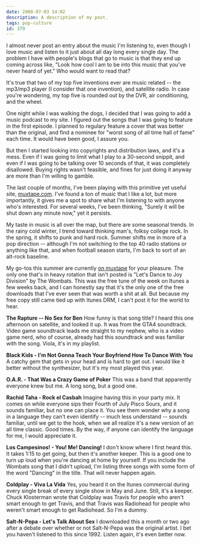 ```yaml
---
date: 2008-07-03 14:02
description: A description of my post.
tags: pop-culture
id: 379
---
```

I almost never post an entry about the music I'm listening to, even though I love music and listen to it just about all day long every single day.  The problem I have with people's blogs that go to music is that they end up coming across like, "Look how cool I am to be into this music that you've never heard of yet."  Who would want to read that?

It's true that two of my top five inventions ever are music related -- the mp3/mp3 player (I consider that one invention), and satellite radio.  In case you're wondering, my top five is rounded out by the DVR, air conditioning, and the wheel.
<!--more-->
One night while I was walking the dogs, I decided that I was going to add a music podcast to my site.  I figured out the songs that I was going to feature in the first episode.  I planned to regulary feature a cover that was better than the original, and find a nominee for "worst song of all time hall of fame" each time.  It would have been good, I assure you.

But then I started looking into copyrights and distribution laws, and it's a mess.  Even if I was going to limit what I play to a 30-second snippit, and even if I was going to be talking over 10 seconds of that, it was completely disallowed.  Buying rights wasn't feasible, and fines for just doing it anyway are more than I'm willing to gamble.

The last couple of months, I've been playing with this primitive yet useful site, <a href="http://muxtape.com" target="_blank">muxtape.com</a>.  I've found a ton of music that I like a lot, but more importantly, it gives me a spot to share what I'm listening to with anyone who's interested.  For several weeks, I've been thinking, "Surely it will be shut down any minute now," yet it persists.

My taste in music is all over the map, but there are some seasonal trends.  In the rainy cold winter, I trend toward thinking man's, folksy college rock.  In the spring, it shifts to punk and hard rock.  Summer shifts me in more of a pop direction -- although I'm not switching to the top 40 radio stations or anything like that, and when football season starts, I'm back to sort of an alt-rock baseline.

My go-tos this summer are currently <a href="http://bens4lsu.muxtape.com" target="_blank">on muxtape</a> for your pleasure.  The only one that's in heavy rotation that isn't posted is "Let's Dance to Joy Division" by The Wombats.  This was the free tune of the week on Itunes a few weeks back, and I can honestly say that it's the only one of the free downloads that I've ever seen that was worth a shit at all.  But because my free copy still came tied up with Itunes DRM, I can't post it for the world to hear.

<b>The Rapture -- No Sex for Ben</b>  How funny is that song title?  I heard this one afternoon on satellite, and looked it up.  It was from the GTA4 soundtrack.  Video game soundtrack leads me straight to my nephew, who is a video game nerd, who of course, already had this soundtrack and was familiar with the song.  Viola, it's in my playlist.

<b>Black Kids - I'm Not Gonna Teach Your Boyfriend How To Dance With You</b>  A catchy gem that gets in your head and is hard to get out.  I would like it better without the synthesizer, but it's my most played this year.

<b>O.A.R. - That Was a Crazy Game of Poker</b>  This was a band that apparently everyone knew but me.  A long song, but a good one.

<b>Rachid Taha - Rock el Casbah</b>  Imagine having this in your party mix.  It comes on while everyone sips their Fourth of July Pisco Sours, and it sounds familiar, but no one can place it.  You see them wonder why a song in a language they can't even identify -- much less understand -- sounds familiar, until we get to the hook, when we all realize it's a new version of an all time classic.  Good times.  By the way, if anyone can identify the language for me, I would appreciate it.

<b>Los Campesinos! - You! Me! Dancing!</b>  I don't know where I first heard this.  It takes 1:15 to get going, but then it's another keeper.  This is a good one to turn up loud when you're dancing at home by yourself.  If you include the Wombats song that I didn't upload, I'm listing three songs with some form of the word "Dancing" in the title.  That will never happen again.

<b>Coldplay - Viva La Vida</b>  Yes, you heard it on the Itunes commercial during every single break of every single show in May and June.  Still, it's a keeper.  Chuck Klosterman wrote that Coldplay was Travis for people who aren't smart enough to get Travis, and that Travis was Radiohead for people who weren't smart enough to get Radiohead.  So I'm a dummy.

<b>Salt-N-Pepa - Let's Talk About Sex</b> I downloaded this a month or two ago after a debate over whether or not Salt-N-Pepa was the original artist.  I bet you haven't listened to this since 1992.  Listen again, it's even better now.
